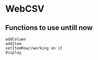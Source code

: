 # WebCSV
## Functions to use untill now
```
addColumn
addItem
setItemRow//working on it
display
```
